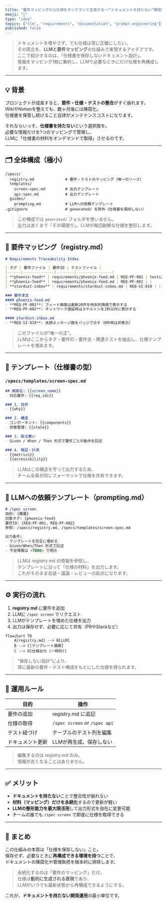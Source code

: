 ```yaml
---
title: "要件マッピングから仕様をオンデマンド生成する──“ドキュメントを持たない”開発運用の設計"
emoji: "🧠"
type: "idea"
topics: ["llm", "requirements", "documentation", "prompt-engineering"]
published: false
---
```


> ドキュメントを増やさず、でも仕様は常に正確にしたい。  
> その両立を、**LLMと要件マッピング**の仕組みで実現するアイデアです。  
> ここで紹介するのは、「仕様書を保存しないドキュメント設計」。  
> 情報をマッピング1枚に集約し、LLMで必要なときにだけ仕様を再構成します。

---

## 💡 背景

プロジェクトが成長すると、**要件・仕様・テストの整合**がすぐ崩れます。  
WikiやNotionを整えても、数ヶ月後には陳腐化。  
仕様書を保管し続けること自体がメンテナンスコストになります。

それならいっそ、**仕様書を持たない**という選択肢を。  
必要な情報だけを1つのマッピングで管理し、  
LLMに「仕様書の材料をオンデマンドで取得」させるのです。

---

## 🗂 全体構成（極小）

```
/specs/
  registry.md              # 要件・テストのマッピング（唯一のソース）
  templates/
    screen-spec.md         # 出力テンプレート
    api-spec.md            # 出力テンプレート
  guides/
    prompting.md           # LLMへの依頼テンプレート
.gitignore                 # generated/ を除外（仕様書を保持しない）
```

> この構成では `generated/` フォルダを使いません。  
> 出力はあくまで「その場限り」。LLMが毎回新鮮な仕様を整形します。

---

## 📘 要件マッピング（registry.md）

```markdown
# Requirements Traceability Index

| タグ | 要件ファイル | 要件ID | テストファイル |
|------|--------------|--------|----------------|
| **phoenix-feed** | requirements/phoenix-feed.md | REQ-PF-001 | tests/e2e/phoenix-feed.spec.ts |
| **phoenix-feed** | requirements/phoenix-feed.md | REQ-PF-002 | |
| **stardust-inbox** | requirements/stardust-inbox.md | REQ-SI-010 | |

### 要件本文
#### phoenix-feed.md
- **REQ-PF-001**: フィード画面は最新20件を時系列降順で表示する  
- **REQ-PF-002**: ネットワーク遅延時はスケルトンを1秒以内に表示する

#### stardust-inbox.md
- **REQ-SI-010**: 未読メッセージ数をバッジで示す（0件時は非表示）
```

> このファイルが“唯一の正”。  
> LLMはここからタグ・要件ID・要件文・関連テストを抽出し、仕様テンプレートを埋めます。

---

## 🧩 テンプレート（仕様書の型）

### `/specs/templates/screen-spec.md`

```markdown
## 画面名: {{screen_name}}
- 対応要件: {{req_ids}}

### 1. 目的
- {{why}}

### 2. 構造
- コンポーネント: {{components}}
- 状態管理: {{state}}

### 3. 振る舞い
- Given / When / Then 形式で要件ごとの動作を記述

### 4. 検証・計測
- {{metrics}}
- {{accessibility}}
```

> LLMはこの構造を守って出力するため、  
> チーム全員が同じフォーマットで仕様を共有できます。

---

## 🧠 LLMへの依頼テンプレート（prompting.md）

```markdown
# /spec screen
目的: {概要}
対象タグ: {phoenix-feed}
要件ID: {REQ-PF-001, REQ-PF-002}
参照: /specs/registry.md, /specs/templates/screen-spec.md

出力条件:
- テンプレートを完全に埋める
- Given/When/Then 形式で記述
- 不足情報は <TODO> で明示
```

> LLMは registry.md の情報を参照し、  
> テンプレートに沿って「仕様の材料」を出力します。  
> これがそのまま会話・議論・レビューの起点になります。

---

## ⚙️ 実行の流れ

1. **registry.md** に要件を追加  
2. LLMに `/spec screen` でリクエスト  
3. LLMがテンプレートを埋めた仕様を出力  
4. 出力は保存せず、必要に応じて共有（PRやSlackなど）

```mermaid
flowchart TD
    A[registry.md] --> B[LLM]
    B --> C[テンプレート展開]
    C --> D[仕様出力 (一時的)]
```

> “保存しない設計”により、  
> 常に最新の要件・テスト構成をもとにした仕様を得られます。

---

## 🧾 運用ルール

| 目的 | 操作 |
|------|------|
| 要件の追加 | registry.md に追記 |
| 仕様の取得 | `/spec screen` or `/spec api` |
| テスト紐づけ | テーブルのテスト列を編集 |
| ドキュメント更新 | LLMが再生成、保存しない |

> 編集するのは registry.md のみ。  
> 情報が古くなることはありません。

---

## ✅ メリット

- **ドキュメントを持たない**ことで整合性が崩れない  
- **材料（マッピング）だけを永続化**するので更新が軽い  
- **LLMの整形能力を最大限活用**して出力形式を自在に変更可能  
- チームの誰でも `/spec screen` で即座に仕様を取得できる

---

## 🧭 まとめ

この仕組みの本質は「仕様を保存しない」こと。  
保存せず、必要なときに**再構成できる環境を持つ**ことで、  
ドキュメントの陳腐化や管理負担を根本的に排除します。

> 永続化するのは「要件のマッピング」だけ。  
> 仕様は**動的に生成される表現**であり、  
> LLMがいつでも最新状態から再構成できるようにする。  

これが、**ドキュメントを持たない開発運用**の最小単位です。
